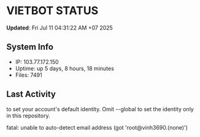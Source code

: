 # VIETBOT STATUS
**Updated**: Fri Jul 11 04:31:22 AM +07 2025

## System Info
- IP: 103.77.172.150
- Uptime: up 5 days, 8 hours, 18 minutes
- Files: 7491

## Last Activity

to set your account's default identity.
Omit --global to set the identity only in this repository.

fatal: unable to auto-detect email address (got 'root@vinh3690.(none)')
